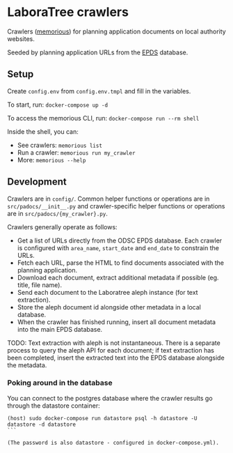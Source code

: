 # LaboraTree crawlers

Crawlers ([memorious](https://github.com/alephdata/memorious)) for planning application documents on local authority websites.

Seeded by planning application URLs from the [EPDS]() database.

## Setup

Create `config.env` from `config.env.tmpl` and fill in the variables.

To start, run: `docker-compose up -d`

To access the memorious CLI, run: `docker-compose run --rm shell`

Inside the shell, you can:

* See crawlers: `memorious list`
* Run a crawler: `memorious run my_crawler`
* More: `memorious --help`

## Development

Crawlers are in `config/`. Common helper functions or operations are in `src/padocs/__init__.py` and crawler-specific helper functions or operations are in `src/padocs/{my_crawler}.py`.

Crawlers generally operate as follows:

* Get a list of URLs directly from the ODSC EPDS database. Each crawler is configured with `area_name`, `start_date` and `end_date` to constrain the URLs.
* Fetch each URL, parse the HTML to find documents associated with the planning application.
* Download each document, extract additional metadata if possible (eg. title, file name).
* Send each document to the Laboratree aleph instance (for text extraction).
* Store the aleph document id alongside other metadata in a local database.
* When the crawler has finished running, insert all document metadata into the main EPDS database.

TODO: Text extraction with aleph is not instantaneous. There is a separate process to query the aleph API for each document; if text extraction has been completed, insert the extracted text into the EPDS database alongside the metadata.

### Poking around in the database

You can connect to the postgres database where the crawler results go through the datastore container:

````
(host) sudo docker-compose run datastore psql -h datastore -U datastore -d datastore
```

(The password is also datastore - configured in docker-compose.yml).
